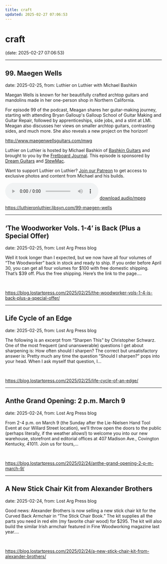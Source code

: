 ```yaml
---
title: craft
updated: 2025-02-27 07:06:53
---
```


# craft

(date: 2025-02-27 07:06:53)

---

## 99. Maegen Wells

date: 2025-02-25, from: Luthier on Luthier with Michael Bashkin

<p>Maegan Wells is known for her beautifully crafted archtop guitars and mandolins made in her one-person shop in Northern California.</p> <p>For episode 99 of the podcast, Meagan shares her guitar-making journey, starting with attending Bryan Galloup's Galloup School of Guitar Making and Guitar Repair, followed by apprenticeships, side jobs, and a stint at LMI. Meagan also discusses her views on smaller archtop guitars, contrasting sides, and much more. She also reveals a new project on the horizon!  </p> <p><a href= "http://www.maegenwellsguitars.com/mwg">http://www.maegenwellsguitars.com/mwg</a></p> <p>Luthier on Luthier is hosted by Michael Bashkin of <a href= "https://www.bashkinguitars.com">Bashkin Guitars</a> and brought to you by the <a href= "https://shop.fretboardjournal.com/products/fretboard-journal-annual-subscription"> Fretboard Journal</a>. This episode is sponsored by <a href= "https://www.dreamguitars.com/">Dream Guitars</a> and <a href= "https://www.stewmac.com/?irclickid=VA-TmuXZ%3AxyPUn0Ut-05ZTupUkHUPAzGE2bmy00&utm_source=3755630&utm_medium=Impact&utm_campaign=3755630&utm_content=Online%20Tracking%20Link_1303370&irgwc=1&partner=Fretboard%20Journal&mpid=3755630&group="> StewMac</a>.</p> <p>Want to support Luthier on Luthier? <a href= "https://www.patreon.com/luthieronluthier">Join our Patreon</a> to get access to exclusive photos and content from Michael and his builds.</p> 

<audio crossorigin="anonymous" controls="controls">
<source type="audio/mpeg" src="https://traffic.libsyn.com/secure/luthieronluthier/LOL99.mp3?dest-id=480616"></source>
</audio> <a href="https://traffic.libsyn.com/secure/luthieronluthier/LOL99.mp3?dest-id=480616" target="_blank">download audio/mpeg</a><br> 

<https://luthieronluthier.libsyn.com/99-maegen-wells>

---

## ‘The Woodworker Vols. 1-4’ is Back (Plus a Special Offer)

date: 2025-02-25, from: Lost Arg Press blog

Well it took longer than I expected, but we now have all four volumes of “The Woodworker” back in stock and ready to ship. If you order before April 30, you can get all four volumes for $100 with free domestic shipping. That’s $39 off. Plus the free shipping. Here’s the link to the page.... 

<br> 

<https://blog.lostartpress.com/2025/02/25/the-woodworker-vols-1-4-is-back-plus-a-special-offer/>

---

## Life Cycle of an Edge

date: 2025-02-25, from: Lost Arg Press blog

The following is an excerpt from &#8220;Sharpen This&#8221; by Christopher Schwarz. One of the most frequent (and unanswerable) questions I get about sharpening is: How often should I sharpen? The correct but unsatisfactory answer is: Pretty much any time the question “Should I sharpen?” pops into your head. When I ask myself that question, I... 

<br> 

<https://blog.lostartpress.com/2025/02/25/life-cycle-of-an-edge/>

---

## Anthe Grand Opening: 2 p.m. March 9

date: 2025-02-24, from: Lost Arg Press blog

From 2-4 p.m. on March 9 (the Sunday after the Lie-Nielsen Hand Tool Event at our Willard Street location), we&#8217;ll throw open the doors to the public (perhaps literally, if the weather allows!) to welcome you into our new warehouse, storefront and editorial offices at 407 Madison Ave., Covington Kentucky, 41011. Join us for tours,... 

<br> 

<https://blog.lostartpress.com/2025/02/24/anthe-grand-opening-2-p-m-march-9/>

---

## A New Stick Chair Kit from Alexander Brothers

date: 2025-02-24, from: Lost Arg Press blog

Good news: Alexander Brothers is now selling a new stick chair kit for the Curved Back Armchair in &#8220;The Stick Chair Book.&#8221; The kit supplies all the parts you need in red elm (my favorite chair wood) for $295. The kit will also build the similar Irish armchair featured in Fine Woodworking magazine last year.... 

<br> 

<https://blog.lostartpress.com/2025/02/24/a-new-stick-chair-kit-from-alexander-brothers/>

